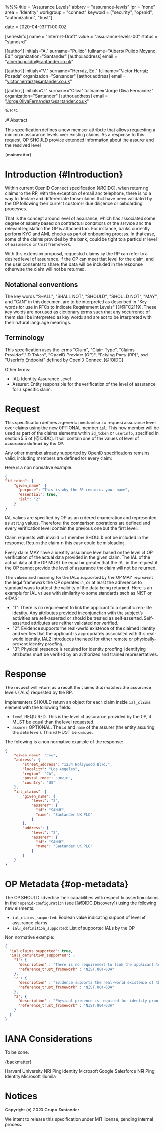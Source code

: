 %%%
title = "Assurance Levels"
abbrev = "assurance-levels"
ipr = "none"
area = "Identity"
workgroup = "connect"
keyword = ["security", "openid", "authorization", "trust"]

date = 2020-04-03T11:00:00Z

[seriesInfo]
name = "Internet-Draft"
value = "assurance-levels-00"
status = "standard"

[[author]]
initials="A."
surname="Pulido"
fullname="Alberto Pulido Moyano, Ed."
organization="Santander"
 [author.address]
 email = "alberto.pulido@santander.co.uk"

[[author]]
initials="V."
surname="Herraiz, Ed."
fullname="Victor Herraiz Posada"
organization="Santander"
 [author.address]
 email = "victor.herraiz@santander.co.uk"

[[author]]
initials="J."
surname="Oliva"
fullname="Jorge Oliva Fernandez"
organization="Santander"
 [author.address]
 email = "Jorge.OlivaFernandez@santander.co.uk"

%%%

.# Abstract

This specification defines a new member attribute that allows requesting a minimum assurance levels over existing claims. As a response to this request, OP SHOULD provide extended information about the assurer and the resolved level.

{mainmatter}

# Introduction {#Introduction}

Within current OpenID Connect specification [@!OIDC], when returning claims to the RP, with the exception of email and telephone, there is no a way to declare and differentiate those claims that have been validated by the OP following their current customer due diligence or onboarding processes.

That is the concept around level of assurance, which has associated some degree of liability based on contractual conditions of the service and the relevant legislation the OP is attached too. For instance, banks currently perform KYC and AML checks as part of onboarding process. In that case, some of the claims provided by the bank, could be tight to a particular level of assurance or trust framework.

With this extension proposal, requested claims by the RP can refer to a desired level of assurance. If the OP can meet that level for the claim, and the user consents to share, the data will be included in the response, otherwise the claim will not be returned.

## Notational conventions

The key words "SHALL", "SHALL NOT", "SHOULD", "SHOULD NOT", "MAY", and "CAN" in this document are to be interpreted as described in "Key words for use in RFCs to Indicate Requirement Levels" [@!RFC2119]. These key words are not used as dictionary terms such that any occurrence of them shall be interpreted as key words and are not to be interpreted with their natural language meanings.

## Terminology

This specification uses the terms "Claim", "Claim Type", "Claims Provider","ID Token", "OpenID Provider (OP)", "Relying Party (RP)", and "UserInfo Endpoint" defined by OpenID Connect [@!OIDC]

Other terms:

* IAL: Identity Assurance Level
* Assurer: Entity responsible for the verification of the level of assurance for a specific claim.

# Request

This specification defines a generic mechanism to request assurance level over claims using the new OPTIONAL member `ial`. This new member will be used as part of the claims elements within `id_token` or `userinfo`, specified in section 5.5 of [@!OIDC]. It will contain one of the values of level of assurance defined by the OP.

Any other member already supported by OpenID specifications remains valid, including members are defined for every claim:

Here is a non normative example:

```json
{
"id_token": {
    "given_name": {
      "purpose": "This is why the RP requires your name",
      "essential": true,
      "ial": "2"
    }
}
```

IAL values are specified by OP as an ordered enumeration and represented as `string` values. Therefore, the comparison operations are defined and every verification level contain the previous one but the first level.

Claim requests with invalid `ial` member SHOULD not be included in the response. Return the claim in this case could be misleading.

Every claim MAY have a identity assurance level based on the level of OP verification of the actual data provided in the given claim. The IAL of the actual data at the OP MUST be equal or greater that the IAL in the request if the OP cannot provide the level of assurance the claim will not be returned.

The values and meaning for the IALs supported by the OP MAY represent the legal framework the OP operates in, or at least the adherence to standard ways to attest the validity of the data being returned. Here is an example for IAL values with similarity to some standards such as NIST or eIDAS:

* "1": There is no requirement to link the applicant to a specific real-life identity. Any attributes provided in conjunction with the subject’s activities are self-asserted or should be treated as self-asserted. Self-asserted attributes are neither validated nor verified.
* "2": Evidence supports the real-world existence of the claimed identity and verifies that the applicant is appropriately associated with this real-world identity. IAL2 introduces the need for either remote or physically-present identity proofing.
* "3": Physical presence is required for identity proofing. Identifying attributes must be verified by an authorized and trained representatives.

# Response

The request will return as a result the claims that matches the assurance levels (IALs) requested by the RP.

Implementers SHOULD return an object for each claim inside `ial_claims` element with the following fields:

* `level` REQUIRED. This is the level of assurance provided by the OP, it MUST be equal than the level requested.
* `assurer` OPTIONAL. The `id` and `name` of the assurer (the entity assuring the data level). This id MUST be unique.

The following is a non normative example of the response:

```json
{
    "given_name": "Joe",
    "address": {
        "street_address": "1234 Hollywood Blvd.",
        "locality": "Los Angeles",
        "region": "CA",
        "postal_code": "90210",
        "country": "US"
    },
    "ial_claims": {
        "given_name": {
            "level": "2",
            "assurer": {
              "id": "SANUK",
              "name": "Santander UK PLC"
            }
        },
        "address": {
            "level": "2",
            "assurer": {
              "id": "SANUK",
              "name": "Santander UK PLC"
            }
        }
    }
}
```

# OP Metadata {#op-metadata}

The OP SHOULD advertise their capabilities with respect to assertion claims in their `openid-configuration` (see [@!OIDC.Discovery]) using the following new elements:

* `ial_claims_supported`: Boolean value indicating support of level of assurance claims.
* `ials_definition_supported`: List of supported IALs by the OP

Non normative example:

```json
{
  "ial_claims_supported": true,
  "ials_definition_supported": {
    "1": {
      "description" : "There is no requirement to link the applicant to a specific real-life identity. Any attributes provided in conjunction with the subject’s activities are self-asserted or should be treated as self-asserted. Self-asserted attributes are neither validated nor verified.",
      "reference_trust_framework" : "NIST.800-63A"
    },
    "2": {
      "description" : "Evidence supports the real-world existence of the claimed identity and verifies that the applicant is appropriately associated with this real-world identity. IAL2 introduces the need for either remote or physically-present identity proofing.",
      "reference_trust_framework" : "NIST.800-63A"
    },
    "3": {
      "description" : "Physical presence is required for identity proofing. Identifying attributes must be verified by an authorized and trained representatives.",
      "reference_trust_framework" : "NIST.800-63A"
    }
  }
}

```

# IANA Considerations

To be done.


{backmatter}


<reference anchor="RFC2119" target="https://tools.ietf.org/html/rfc2119">
  <front>
    <title>Key words for use in RFCs to Indicate Requirement Levels</title>
    <author initials="S." surname="Bradner" fullname="Scott Bradner">
      <organization>Harvard University</organization>
    </author>
   <date month="March" year="1997"/>
  </front>
</reference>

<reference anchor="OIDC" target="http://openid.net/specs/openid-connect-core-1_0.html">
  <front>
    <title>OpenID Connect Core 1.0 incorporating errata set 1</title>
    <author initials="N." surname="Sakimura" fullname="Nat Sakimura">
      <organization>NRI</organization>
    </author>
    <author initials="J." surname="Bradley" fullname="John Bradley">
      <organization>Ping Identity</organization>
    </author>
    <author initials="M." surname="Jones" fullname="Mike Jones">
      <organization>Microsoft</organization>
    </author>
    <author initials="B." surname="de Medeiros" fullname="Breno de Medeiros">
      <organization>Google</organization>
    </author>
    <author initials="C." surname="Mortimore" fullname="Chuck Mortimore">
      <organization>Salesforce</organization>
    </author>
   <date day="8" month="Nov" year="2014"/>
  </front>
</reference>

<reference anchor="OIDC.Discovery" target="https://openid.net/specs/openid-connect-discovery-1_0.html">
  <front>
    <title>OpenID Connect Discovery 1.0 incorporating errata set 1</title>
    <author initials="N." surname="Sakimura" fullname="Nat Sakimura">
      <organization>NRI</organization>
    </author>
    <author initials="J." surname="Bradley" fullname="John Bradley">
      <organization>Ping Identity</organization>
    </author>
    <author initials="M." surname="Jones" fullname="Mike Jones">
      <organization>Microsoft</organization>
    </author>
    <author initials="E." surname="Jay" fullname="Edmund Jay">
      <organization>Illumila</organization>
    </author>
   <date day="8" month="Nov" year="2014"/>
  </front>
</reference>

# Notices

Copyright (c) 2020 Grupo Santander

We intent to release this specification under MIT license, pending internal process.
